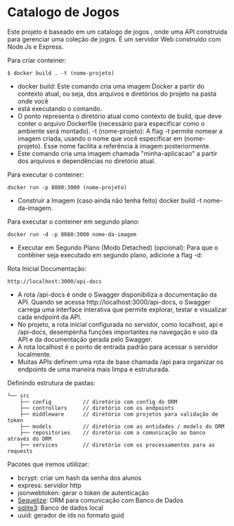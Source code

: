 # Catalogo de Jogos


Este projeto é baseado em um catalogo de jogos , onde uma API construida para gerenciar uma coleção de jogos. É um servidor Web construído com Node.Js e Express.




Para criar conteiner: 
```
$ docker build . -t (nome-projeto)
```

- docker build: Este comando cria uma imagem Docker a partir do contexto atual, ou seja, dos arquivos e diretórios do projeto na pasta onde você 
- está executando o comando.
- O ponto representa o diretório atual como contexto de build, que deve conter o arquivo Dockerfile (necessário para especificar como o ambiente será montado).
-t (nome-projeto): A flag -t permite nomear a imagem criada, usando o nome que você especificar em (nome-projeto). Esse nome facilita a referência à imagem posteriormente.
- Este comando cria uma imagem chamada "minha-aplicacao" a partir dos arquivos e dependências no diretório atual.




Para executar o conteiner:
```
docker run -p 8080:3000 (nome-projeto) 
```
- Construir a Imagem (caso ainda não tenha feito)
docker build -t nome-da-imagem.



Para executar o conteiner em segundo plano:
```
docker run -d -p 8080:3000 nome-da-imagem
```
- Executar em Segundo Plano (Modo Detached) (opcional): Para que o contêiner seja executado em segundo plano, adicione a flag -d:




Rota Inicial Documentação: 
```
http://localhost:3000/api-docs
```
- A rota /api-docs é onde o Swagger disponibiliza a documentação da API. 
Quando se acessa http://localhost:3000/api-docs, o Swagger carrega uma interface interativa que permite explorar, 
testar e visualizar cada endpoint da API.
- No projeto, a rota inicial configurada no servidor, como localhost, api e /api-docs, 
desempenha funções importantes na navegação e uso da API e da documentação gerada pelo Swagger.
- A rota localhost é o ponto de entrada padrão para acessar o servidor localmente.
- Muitas APIs definem uma rota de base chamada /api para organizar os endpoints de uma maneira mais limpa e estruturada. 




Definindo estrutura de pastas:

```
└── src
    ├── config          // diretório com config do ORM
    ├── controllers     // diretório com os endpoints
    ├── middleware      // diretório com projetos para validação de token
    ├── models          // diretório com as entidades / models do ORM
    ├── repositories    // diretório com a comunicação ao banco através do ORM
    ├── services        // diretório com os processamentos para as requests
```



Pacotes que iremos utiilizar:
- bcrypt: criar um hash da senha dos alunos
- express: servidor http
- jsonwebtoken: gerar o token de autenticação
- [Sequelize](https://sequelize.org/docs/v6/getting-started/): ORM para comunicação com Banco de Dados
- [sqlite3](https://www.sqlite.org/): Banco de dados local
- uuid: gerador de ids no formato guid

